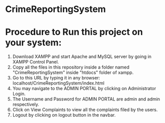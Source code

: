 # CrimeReportingSystem

# Procedure to Run this project on your system:
1. Download XAMPP and start Apache and MySQL server by going in XAMPP Control Panel.
2. Copy all the files in this repository inside a folder named "CrimeReportingSystem" inside "htdocs" folder of xampp.
3. Go to this URL by typing it in any browser: localhost/CrimeReportingSystem/index.html 
4. You may navigate to the ADMIN PORTAL by clicking on Administrator Login.
5. The Username and Password for ADMIN PORTAL are admin and admin respectively.
6. Click on View Complaints to view all the complaints filed by the users.
7. Logout by clicking on logout button in the navbar.
